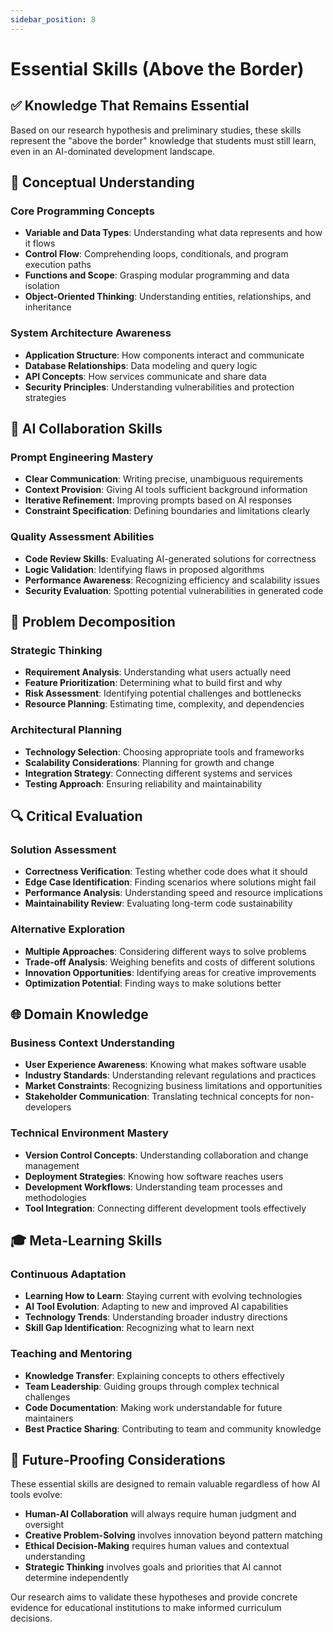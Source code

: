 ```yaml
---
sidebar_position: 8
---
```


# Essential Skills (Above the Border)

## ✅ Knowledge That Remains Essential

Based on our research hypothesis and preliminary studies, these skills represent the "above the border" knowledge that students must still learn, even in an AI-dominated development landscape.

## 🧠 Conceptual Understanding

### Core Programming Concepts
- **Variable and Data Types**: Understanding what data represents and how it flows
- **Control Flow**: Comprehending loops, conditionals, and program execution paths
- **Functions and Scope**: Grasping modular programming and data isolation
- **Object-Oriented Thinking**: Understanding entities, relationships, and inheritance

### System Architecture Awareness
- **Application Structure**: How components interact and communicate
- **Database Relationships**: Data modeling and query logic
- **API Concepts**: How services communicate and share data
- **Security Principles**: Understanding vulnerabilities and protection strategies

## 🤝 AI Collaboration Skills

### Prompt Engineering Mastery
- **Clear Communication**: Writing precise, unambiguous requirements
- **Context Provision**: Giving AI tools sufficient background information
- **Iterative Refinement**: Improving prompts based on AI responses
- **Constraint Specification**: Defining boundaries and limitations clearly

### Quality Assessment Abilities
- **Code Review Skills**: Evaluating AI-generated solutions for correctness
- **Logic Validation**: Identifying flaws in proposed algorithms
- **Performance Awareness**: Recognizing efficiency and scalability issues
- **Security Evaluation**: Spotting potential vulnerabilities in generated code

## 🎯 Problem Decomposition

### Strategic Thinking
- **Requirement Analysis**: Understanding what users actually need
- **Feature Prioritization**: Determining what to build first and why
- **Risk Assessment**: Identifying potential challenges and bottlenecks
- **Resource Planning**: Estimating time, complexity, and dependencies

### Architectural Planning
- **Technology Selection**: Choosing appropriate tools and frameworks
- **Scalability Considerations**: Planning for growth and change
- **Integration Strategy**: Connecting different systems and services
- **Testing Approach**: Ensuring reliability and maintainability

## 🔍 Critical Evaluation

### Solution Assessment
- **Correctness Verification**: Testing whether code does what it should
- **Edge Case Identification**: Finding scenarios where solutions might fail
- **Performance Analysis**: Understanding speed and resource implications
- **Maintainability Review**: Evaluating long-term code sustainability

### Alternative Exploration
- **Multiple Approaches**: Considering different ways to solve problems
- **Trade-off Analysis**: Weighing benefits and costs of different solutions
- **Innovation Opportunities**: Identifying areas for creative improvements
- **Optimization Potential**: Finding ways to make solutions better

## 🌐 Domain Knowledge

### Business Context Understanding
- **User Experience Awareness**: Knowing what makes software usable
- **Industry Standards**: Understanding relevant regulations and practices
- **Market Constraints**: Recognizing business limitations and opportunities
- **Stakeholder Communication**: Translating technical concepts for non-developers

### Technical Environment Mastery
- **Version Control Concepts**: Understanding collaboration and change management
- **Deployment Strategies**: Knowing how software reaches users
- **Development Workflows**: Understanding team processes and methodologies
- **Tool Integration**: Connecting different development tools effectively

## 🎓 Meta-Learning Skills

### Continuous Adaptation
- **Learning How to Learn**: Staying current with evolving technologies
- **AI Tool Evolution**: Adapting to new and improved AI capabilities
- **Technology Trends**: Understanding broader industry directions
- **Skill Gap Identification**: Recognizing what to learn next

### Teaching and Mentoring
- **Knowledge Transfer**: Explaining concepts to others effectively
- **Team Leadership**: Guiding groups through complex technical challenges
- **Code Documentation**: Making work understandable for future maintainers
- **Best Practice Sharing**: Contributing to team and community knowledge

## 🔮 Future-Proofing Considerations

These essential skills are designed to remain valuable regardless of how AI tools evolve:

- **Human-AI Collaboration** will always require human judgment and oversight
- **Creative Problem-Solving** involves innovation beyond pattern matching
- **Ethical Decision-Making** requires human values and contextual understanding
- **Strategic Thinking** involves goals and priorities that AI cannot determine independently

Our research aims to validate these hypotheses and provide concrete evidence for educational institutions to make informed curriculum decisions.
